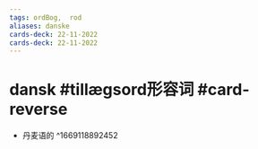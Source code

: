 ```yaml
---
tags: ordBog,  rod
aliases: danske
cards-deck: 22-11-2022
cards-deck: 22-11-2022
---
```


# dansk #tillægsord形容词   #card-reverse 
- 丹麦语的
^1669118892452
